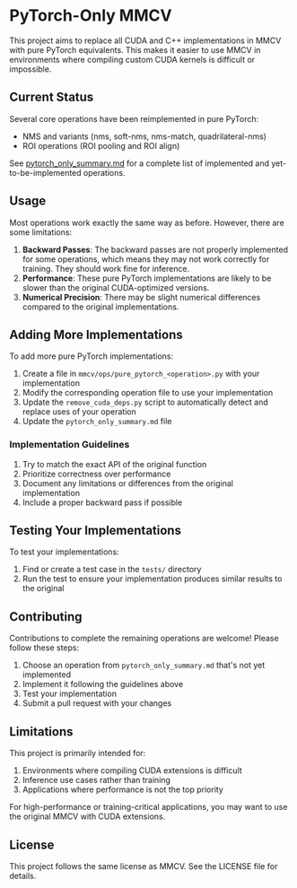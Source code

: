# PyTorch-Only MMCV

This project aims to replace all CUDA and C++ implementations in MMCV with pure PyTorch equivalents. This makes it easier to use MMCV in environments where compiling custom CUDA kernels is difficult or impossible.

## Current Status

Several core operations have been reimplemented in pure PyTorch:

- NMS and variants (nms, soft-nms, nms-match, quadrilateral-nms)
- ROI operations (ROI pooling and ROI align)

See [pytorch_only_summary.md](pytorch_only_summary.md) for a complete list of implemented and yet-to-be-implemented operations.

## Usage

Most operations work exactly the same way as before. However, there are some limitations:

1. **Backward Passes**: The backward passes are not properly implemented for some operations, which means they may not work correctly for training. They should work fine for inference.
2. **Performance**: These pure PyTorch implementations are likely to be slower than the original CUDA-optimized versions.
3. **Numerical Precision**: There may be slight numerical differences compared to the original implementations.

## Adding More Implementations

To add more pure PyTorch implementations:

1. Create a file in `mmcv/ops/pure_pytorch_<operation>.py` with your implementation
2. Modify the corresponding operation file to use your implementation
3. Update the `remove_cuda_deps.py` script to automatically detect and replace uses of your operation
4. Update the `pytorch_only_summary.md` file

### Implementation Guidelines

1. Try to match the exact API of the original function
2. Prioritize correctness over performance 
3. Document any limitations or differences from the original implementation
4. Include a proper backward pass if possible

## Testing Your Implementations

To test your implementations:

1. Find or create a test case in the `tests/` directory
2. Run the test to ensure your implementation produces similar results to the original

## Contributing

Contributions to complete the remaining operations are welcome! Please follow these steps:

1. Choose an operation from `pytorch_only_summary.md` that's not yet implemented
2. Implement it following the guidelines above
3. Test your implementation
4. Submit a pull request with your changes

## Limitations

This project is primarily intended for:

1. Environments where compiling CUDA extensions is difficult
2. Inference use cases rather than training
3. Applications where performance is not the top priority

For high-performance or training-critical applications, you may want to use the original MMCV with CUDA extensions.

## License

This project follows the same license as MMCV. See the LICENSE file for details.